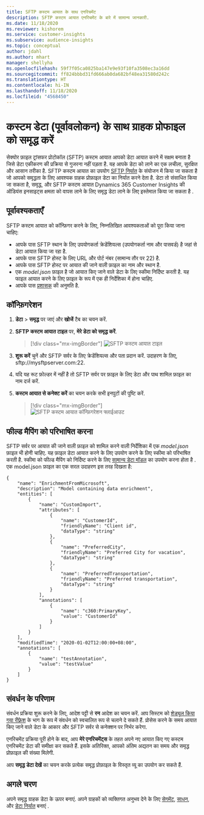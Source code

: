 ```yaml
---
title: SFTP कस्टम आयात के साथ एनरिचमेंट
description: SFTP कस्टम आयात एनरिचमेंट के बारे में सामान्य जानकारी.
ms.date: 11/18/2020
ms.reviewer: kishorem
ms.service: customer-insights
ms.subservice: audience-insights
ms.topic: conceptual
author: jdahl
ms.author: mhart
manager: shellyha
ms.openlocfilehash: 59f7f05ca0825ba147e9e93f10fa3508ec3a16dd
ms.sourcegitcommit: ff824bbbd31fd666ab0da682bf48ea31580d242c
ms.translationtype: HT
ms.contentlocale: hi-IN
ms.lasthandoff: 11/18/2020
ms.locfileid: "4568450"
---
```

# <a name="enrich-customer-profiles-with-custom-data-preview"></a>कस्टम डेटा (पूर्वावलोकन) के साथ ग्राहक प्रोफाइल को समृद्ध करें

सेक्योर फ़ाइल ट्रांसफर प्रोटोकॉल (SFTP) कस्टम आयात आपको डेटा आयात करने में सक्षम बनाता है जिसे डेटा एकीकरण की प्रक्रिया से गुजरना नहीं पड़ता है. यह आपके डेटा को लाने का एक लचीला, सुरक्षित और आसान तरीका है. SFTP कस्टम आयात का उपयोग [SFTP निर्यात](export-sftp.md) के संयोजन में किया जा सकता है जो आपको समृद्धता के लिए आवश्यक ग्राहक प्रोफ़ाइल डेटा का निर्यात करने देता है. डेटा तो संसाधित किया जा सकता है, समृद्ध, और SFTP कस्टम आयात Dynamics 365 Customer Insights की ऑडियंस इनसाइट्स क्षमता को वापस लाने के लिए समृद्ध डेटा लाने के लिए इस्तेमाल किया जा सकता है .

## <a name="prerequisites"></a>पूर्वावश्यकताएँ

SFTP कस्टम आयात को कॉन्फ़िगर करने के लिए, निम्नलिखित आवश्यकताओं को पूरा किया जाना चाहिए:

- आपके पास SFTP स्थान के लिए उपयोगकर्ता क्रेडेंशियल्स (उपयोगकर्ता नाम और पासवर्ड) है जहां से डेटा आयात किया जा रहा है.
- आपके पास SFTP होस्ट के लिए URL और पोर्ट नंबर (सामान्य तौर पर 22) है.
- आपके पास SFTP होस्ट पर आयात की जाने वाली फ़ाइल का नाम और स्थान है.
- एक *model.json* फ़ाइल है जो आयात किए जाने वाले डेटा के लिए स्कीमा निर्दिष्ट करती है. यह फाइल आयात करने के लिए फ़ाइल के रूप में एक ही निर्देशिका में होना चाहिए.
- आपके पास [प्रशासक](permissions.md#administrator) की अनुमति है.

## <a name="configuration"></a>कॉन्फ़िगरेशन

1. **डेटा** > **समृद्ध** पर जाएं और **खोजें** टैब का चयन करें.

1. **SFTP कस्टम आयात टाइल** पर, **मेरे डेटा को समृद्ध करें**.

   > [!div class="mx-imgBorder"]
   > ![SFTP कस्टम आयात टाइल](media/SFTP_Custom_Import_tile.png "SFTP कस्टम आयात टाइल")

1. **शुरू करें** चुनें और SFTP सर्वर के लिए क्रेडेंशियल्स और पता प्रदान करें. उदाहरण के लिए, sftp://mysftpserver.com:22.

1. यदि यह रूट फ़ोल्डर में नहीं है तो SFTP सर्वर पर फ़ाइल के लिए डेटा और पाथ शामिल फ़ाइल का नाम दर्ज करें.

1. **कस्टम आयात से कनेक्ट करें** का चयन करके सभी इनपुटों की पुष्टि करें.

   > [!div class="mx-imgBorder"]
   > ![SFTP कस्टम आयात कॉन्फ़िगरेशन फ्लाईआउट](media/SFTP_Custom_Import_Configuration_flyout.png "SFTP कस्टम आयात कॉन्फ़िगरेशन फ्लाईआउट")

## <a name="defining-field-mappings"></a>फील्ड मैपिंग को परिभाषित करना 

SFTP सर्वर पर आयात की जाने वाली फ़ाइल को शामिल करने वाली निर्देशिका में एक *model.json* फ़ाइल भी होनी चाहिए. यह फ़ाइल डेटा आयात करने के लिए उपयोग करने के लिए स्कीमा को परिभाषित करती है. स्कीमा को फील्ड मैपिंग को निर्दिष्ट करने के लिए [सामान्य डेटा मॉडल](https://docs.microsoft.com/common-data-model/) का उपयोग करना होता है . एक model.json फ़ाइल का एक सरल उदाहरण इस तरह दिखता है:

```
{
    "name": "EnrichmentFromMicrosoft",
    "description": "Model containing data enrichment",
    "entities": [
        {
            "name": "CustomImport",
            "attributes": [
                {
                    "name": "CustomerId",
                    "friendlyName": "Client id",
                    "dataType": "string"
                },
                {
                    "name": "PreferredCity",
                    "friendlyName": "Preferred City for vacation",
                    "dataType": "string"
                },
                {
                    "name": "PreferredTransportation",
                    "friendlyName": "Preferred transportation",
                    "dataType": "string"
                }
            ],
            "annotations": [
                {
                    "name": "c360:PrimaryKey",
                    "value": "CustomerId"
                }
            ]
        }
    ],
    "modifiedTime": "2020-01-02T12:00:00+08:00",
    "annotations": [
        {
            "name": "testAnnotation",
            "value": "testValue"
        }
    ]
}
```

## <a name="enrichment-results"></a>संवर्धन के परिणाम

संवर्धन प्रक्रिया शुरू करने के लिए, आदेश पट्टी से **रन** आदेश का चयन करें. आप सिस्टम को [शेड्यूल किया गया रीफ़्रेश](system.md#schedule-tab) के भाग के रूप में संवर्धन को स्वचालित रूप से चलाने दे सकते हैं. प्रोसेस करने के समय आयात किए जाने वाले डेटा के आकार और SFTP सर्वर से कनेक्शन पर निर्भर करेगा.

एनरिचमेंट प्रक्रिया पूरी होने के बाद, आप **मेरे एनरिचमेंट्स** के तहत अपने नए आयात किए गए कस्टम एनरिचमेंट डेटा की समीक्षा कर सकते हैं. इसके अतिरिक्त, आपको अंतिम अद्यतन का समय और समृद्ध प्रोफ़ाइल की संख्या मिलेगी.

आप **समृद्ध डेटा देखें** का चयन करके प्रत्येक समृद्ध प्रोफ़ाइल के विस्तृत व्यू का उपयोग कर सकते हैं.

## <a name="next-steps"></a>अगले चरण

अपने समृद्ध ग्राहक डेटा के ऊपर बनाएं. अपने ग्राहकों को व्यक्तिगत अनुभव देने के लिए [सेगमेंट](segments.md), [साधन](measures.md), और [डेटा निर्यात](export-destinations.md) बनाएं .


